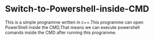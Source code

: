 # Switch-to-Powershell-inside-CMD
This is a simple programme written in c++.This programme can open PowerShell inside the CMD,That means we can execute powershell comands inside the CMD after running this programme.

